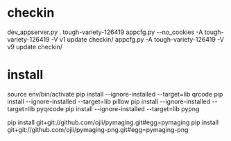 # checkin
dev_appserver.py .
tough-variety-126419
appcfg.py --no_cookies -A tough-variety-126419 -V v1 update checkin/
appcfg.py -A tough-variety-126419 -V v9 update checkin/


# install
source env/bin/activate
pip install --ignore-installed --target=lib qrcode
pip install --ignore-installed --target=lib pillow
pip install --ignore-installed --target=lib pyqrcode
pip install --ignore-installed --target=lib pypng

pip install git+git://github.com/ojii/pymaging.git#egg=pymaging
pip install git+git://github.com/ojii/pymaging-png.git#egg=pymaging-png

